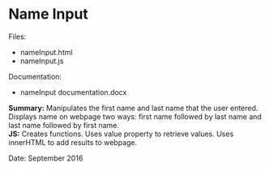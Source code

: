 # Name Input

Files:  
* nameInput.html
* nameInput.js

Documentation:  
* nameInput documentation.docx

**Summary:** Manipulates the first name and last name that the user entered. Displays name on webpage two ways: first name followed by last name and last name followed by first name.   
**JS:** Creates functions. Uses value property to retrieve values. Uses innerHTML to add results to webpage. 

Date: September 2016